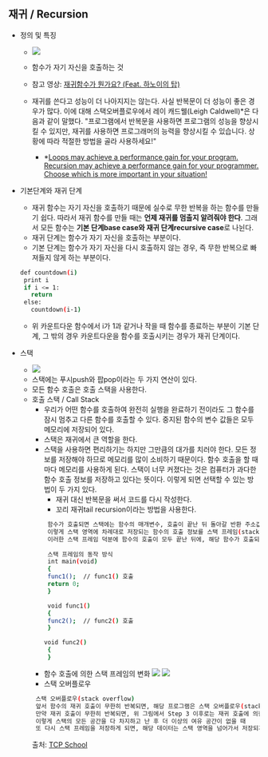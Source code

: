 ## 재귀 / Recursion
 - 정의 및 특징
    - ![](https://upload.wikimedia.org/wikipedia/commons/thumb/b/b3/Screenshot_Recursion_via_vlc.png/480px-Screenshot_Recursion_via_vlc.png)
    - 함수가 자기 자신을 호출하는 것 
    - 참고 영상: [재귀함수가 뭔가요? (Feat. 하노이의 탑)](https://youtu.be/aPYE0anPZqI)
    - 재귀를 쓴다고 성능이 더 나아지지는 않는다. 사실 반복문이 더 성능이 좋은 경우가 많다. 이에 대해 스택오버플로우에서 레이 캐드웰(Leigh Caldwell)*은 다음과 같이 말했다. "프로그램에서 반복문을 사용하면 프로그램의 성능을 향상시킬 수 있지만, 재귀를 사용하면 프로그래머의 능력을 향상시킬 수 있습니다. 상황에 따라 적절한 방법을 골라 사용하세요!"
   
      - *[Loops may achieve a performance gain for your program. Recursion may achieve a performance gain for your programmer. Choose which is more important in your situation!](https://stackoverflow.com/questions/72209/recursion-or-iteration/72694#72694)
 

 - 기본단계와 재귀 단계 
   - 재귀 함수는 자기 자신을 호출하기 때문에 실수로 무한 반복을 하는 함수를 만들기 쉽다. 따라서 재귀 함수를 만들 때는 **언제 재귀를 멈출지 알려줘야 한다**. 그래서 모든 함수는 **기본 단계base case와 재귀 단계recursive case**로 나뉜다. 
   - 재귀 단계는 함수가 자기 자신을 호출하는 부분이다.
   - 기본 단계는 함수가 자기 자신을 다시 호출하지 않는 경우, 즉 무한 반복으로 빠져들지 않게 하는 부분이다. 
   ```sh 
   def countdown(i)
    print i
    if i <= 1: 
      return
    else:
      countdown(i-1)
     ```
    - 위 카운트다운 함수에서 i가 1과 같거나 작을 때 함수를 종료하는 부분이 기본 단계, 그 밖의 경우 카운트다운을 함수를 호출시키는 경우가 재귀 단계이다.

 - 스택 
   - ![](https://upload.wikimedia.org/wikipedia/commons/thumb/2/29/Data_stack.svg/300px-Data_stack.svg.png) 
   - 스택에는 푸시push와 팝pop이라는 두 가지 연산이 있다.
   - 모든 함수 호출은 호출 스택을 사용한다. 
   - 호출 스택 / Call Stack 
     - 우리가 어떤 함수를 호출하여 완전히 실행을 완료하기 전이라도 그 함수를 잠시 멈추고 다른 함수를 호출할 수 있다. 중지된 함수의 변수 값들은 모두 메모리에 저장되어 있다. 
     - 스택은 재귀에서 큰 역할을 한다. 
     - 스택을 사용하면 편리하기는 하지만 그만큼의 대가를 치러야 한다. 모든 정보를 저장해야 하므로 메모리를 많이 소비하기 때문이다. 함수 호출을 할 때마다 메모리를 사용하게 된다. 스택이 너무 커졌다는 것은 컴퓨터가 과다한 함수 호출 정보를 저장하고 있다는 뜻이다. 이렇게 되면 선택할 수 있는 방법이 두 가지 있다.
       - 재귀 대신 반복문을 써서 코드를 다시 작성한다.
       - 꼬리 재귀tail recursion이라는 방법을 사용한다. 
       ```sh 
        함수가 호출되면 스택에는 함수의 매개변수, 호출이 끝난 뒤 돌아갈 반환 주소값, 함수에서 선언된 지역 변수 등이 저장됩니다. 
        이렇게 스택 영역에 차례대로 저장되는 함수의 호출 정보를 스택 프레임(stack frame)이라고 합니다. 
        이러한 스택 프레임 덕분에 함수의 호출이 모두 끝난 뒤에, 해당 함수가 호출되기 이전 상태로 되돌아갈 수 있습니다.
        
        스택 프레임의 동작 방식
        int main(void)
        {
        func1();  // func1() 호출
        return 0;
        }

        void func1()
        {
        func2();  // func2() 호출
        }

       void func2()
        {   
        }
        ```
      - 함수 호출에 의한 스택 프레임의 변화
         ![](http://tcpschool.com/lectures/img_c_stackframe_01.png)
         ![](http://tcpschool.com/lectures/img_c_stackframe_02.png)
      - 스택 오버플로우
      ```sh
       스택 오버플로우(stack overflow)
       앞서 함수의 재귀 호출이 무한히 반복되면, 해당 프로그램은 스택 오버플로우(stack overflow)에 의해 종료된다고 했습니다.
       만약 재귀 호출이 무한히 반복되면, 위 그림에서 Step 3 이후로는 재귀 호출에 의한 스택 프레임이 계속해서 쌓여만 갈 것입니다.
       이렇게 스택의 모든 공간을 다 차지하고 난 후 더 이상의 여유 공간이 없을 때 
       또 다시 스택 프레임을 저장하게 되면, 해당 데이터는 스택 영역을 넘어가서 저장되게 됩니다.
        ```
       출처: [TCP School](http://tcpschool.com/c/c_memory_stackframe)
